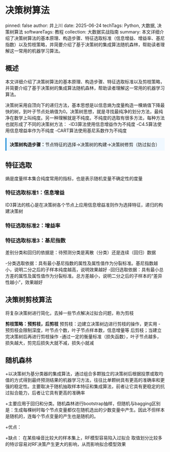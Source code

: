 # 决策树算法
pinned:  false
author: 井上川
date: 2025-06-24
techTags: Python, 大数据, 决策树算法
softwareTags: 教程
collection: 大数据实战指南
summary: 本文详细介绍了决策树算法的基本原理、构造步骤、特征选取标准（信息增益、增益率、基尼指数）以及剪枝策略，并简要介绍了基于决策树的集成算法随机森林，帮助读者理解这一常用的机器学习算法。

## 概述

本文详细介绍了决策树算法的基本原理、构造步骤、特征选取标准以及剪枝策略，并简要介绍了基于决策树的集成算法随机森林，帮助读者理解这一常用的机器学习算法。

决策树采用自顶向下的递归方法，基本思想是以信息熵为度量构造一棵熵值下降最快的树，到叶子节点处熵值为0。决策树思想，就是寻找最纯净的划分方法，最纯净在数学上叫纯度。另一种理解就是不纯度。不纯度的选取有很多方法，每种方法也就形成了不同的决策树方法：
-ID3算法使用信息增益作为不纯度
-C4.5算法使用信息增益率作为不纯度
-CART算法使用基尼系数作为不纯度

<div class="tip-box" style="background-color: #f0f8ff; border-left: 4px solid #3498db; padding: 10px; margin: 10px 0;">
  <strong>决策树构造步骤：</strong>节点特征的选择->决策树的构建->决策树修剪（防过拟合）
</div>

## 特征选取
熵是度量样本集合纯度常用的指标，也是表示随机变量不确定性的度量

### 特征选取标准1：信息增益
ID3算法的核心是在决策树各个节点上应用信息增益准则作为选择特征，递归的构建决策树

### 特征选取标准2：增益率

### 特征选取标准3：基尼指数

差别分类和回归的依据是：待预测分类是离散（分类）还是连续（回归）数据

-分类选取依据：具有最小基尼指数的属性及属性值作为分裂标准。基尼指数越小，说明二分之后的子样本纯度越高，说明效果越好
-回归选取依据：具有最小总方差的属性及属性值作为分裂标准。总方差越小，说明二分之后的子样本的“差异性越小”，效果越好

## 决策树剪枝算法
将复杂决策树进行简化，去掉一些节点解决过拟合问题，称为剪枝

**剪枝策略：预剪枝，后剪枝**
	预剪枝：边建立决策树边进行剪枝的操作，更实用
	-预剪枝会限制深度，叶节点个数，叶子节点样本数，信息增量等
	后剪枝；当建立完决策树后再进行剪枝操作
	-通过一定的衡量标准（损失函数），叶子节点越多，损失越大，剪完后损失大就不减，损失小就减


## 随机森林
+以决策树为基分类器的集成算法，通过组合多颗独立的决策树后根据投票或取均值的方式得到最终预测结果的机器学习方法，往往比单颗树具有更高的准确率和更强的稳定性。主要取决于随机抽取样本特征和集成算法，前者让它具有更稳定的抗过拟合能力，后者让它具有更高的准确率

+主要应用于回归和分类。随机森林进行bootstrap抽样，但随机与bagging区别是：生成每棵树时每个节点变量都仅在随机选出的少数变量中产生。因此不但样本是随机的，连每个节点变量的产生也是随机的。


+优点：

+缺点：
在某些噪音比较大的样本集上，RF模型容易陷入过拟合
取值划分比较多的特诊容易对RF决策产生更大的影响，从而影响拟合模型效果

